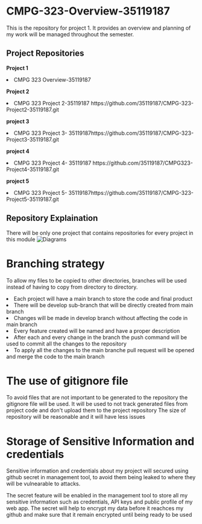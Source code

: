 # CMPG-323-Overview-35119187
This is the repository for project 1. It provides an overview and planning of my work will be managed throughout the semester.

## Project Repositories

<b> Project 1 </b>
<li> CMPG 323 Overview-35119187 <a href "https://github.com/35119187/CMPG-323-Overview-35119187.git"></a></li>

<b> Project 2 </b> 
<li> CMPG 323 Project 2-35119187 <a>https://github.com/35119187/CMPG-323-Project2-35119187.git</a></li>

<b> project 3 </b>
<li> CMPG 323 Project 3- 35119187<a>https://github.com/35119187/CMPG-323-Project3-35119187.git</a> </li>

<b> project 4 </b>
<li> CMPG 323 Project 4- 35119187 <a>https://github.com/35119187/CMPG323-Project4-35119187.git</a></li>

<b> project 5 </b>
<li> CMPG 323 Project 5- 35119187<a>https://github.com/35119187/CMPG-323-Project5-35119187.git</a></li>

## Repository Explaination

There will be only one project that contains repositories for every project in this module
![Diagrams](https://user-images.githubusercontent.com/91702944/184996761-eaaafd82-bc0f-4784-bf39-a3aca3974dff.PNG)


# Branching strategy
To allow my files to be copied to other directories, branches will be used instead of having to copy from directory to directory.

<li>Each project will have a main branch to store the code and final product</li>
<li>There will be develop sub-branch that will be directly created from main branch</li>
<li>Changes will be made in develop branch without affecting the code in main branch</li>
<li>Every feature created will be named and have a proper description</li>
<li>After each and every change in the branch the push command will be used to commit all the changes to the repository</li>
<li>To apply all the changes to the main branche pull request will be opened and merge the code to the main branch</li>


# The use of gitignore file
To avoid files that are not important to be generated to the repository the gitignore file will be used.
It will be used to not track generated files from project code  and don't upload them to the project repository
The size of repository will be reasonable and it will have less issues

# Storage of Sensitive Information and credentials

Sensitive information and credentials about my project will secured using github secret in management tool, to avoid them being leaked to where they will be vulnearable to attacks.

The secret feature will be enabled in the management tool to store all my sensitive information such as credentials, API keys and public profile of my web app.
The secret will help to encrypt my data before it reachces my github and make sure that it remain encrypted until being ready to be used 


